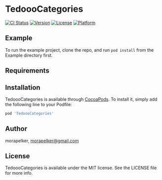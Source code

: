 # TedoooCategories

[![CI Status](https://img.shields.io/travis/morapelker/TedoooCategories.svg?style=flat)](https://travis-ci.org/morapelker/TedoooCategories)
[![Version](https://img.shields.io/cocoapods/v/TedoooCategories.svg?style=flat)](https://cocoapods.org/pods/TedoooCategories)
[![License](https://img.shields.io/cocoapods/l/TedoooCategories.svg?style=flat)](https://cocoapods.org/pods/TedoooCategories)
[![Platform](https://img.shields.io/cocoapods/p/TedoooCategories.svg?style=flat)](https://cocoapods.org/pods/TedoooCategories)

## Example

To run the example project, clone the repo, and run `pod install` from the Example directory first.

## Requirements

## Installation

TedoooCategories is available through [CocoaPods](https://cocoapods.org). To install
it, simply add the following line to your Podfile:

```ruby
pod 'TedoooCategories'
```

## Author

morapelker, morapelker@gmail.com

## License

TedoooCategories is available under the MIT license. See the LICENSE file for more info.
